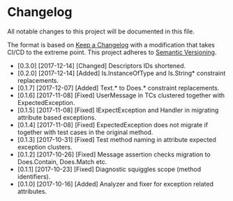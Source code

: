 # Changelog
All notable changes to this project will be documented in this file.

The format is based on [Keep a Changelog](http://keepachangelog.com/en/1.0.0/) with a modification that takes CI/CD to
the extreme point. This project adheres to [Semantic Versioning](http://semver.org/spec/v2.0.0.html).

* [0.3.0] [2017-12-14] [Changed] Descriptors IDs shortened. 
* [0.2.0] [2017-12-14] [Added] Is.InstanceOfType and Is.String* constraint replacements.
* [0.1.7] [2017-12-07] [Added] Text.* to Does.* constraint replacements.
* [0.1.6] [2017-11-08] [Fixed] UserMessage in TCs clustered together with ExpectedException.
* [0.1.5] [2017-11-08] [Fixed] IExpectException and Handler in migrating attribute based exceptions.
* [0.1.4] [2017-11-08] [Fixed] ExpectedException does not migrate if together with test cases in the original method.
* [0.1.3] [2017-10-31] [Fixed] Test method naming in attribute expected exception clusters. 
* [0.1.2] [2017-10-26] [Fixed] Message assertion checks migration to Does.Contain, Does.Match etc.
* [0.1.1] [2017-10-23] [Fixed] Diagnostic squiggles scope (method identifiers).
* [0.1.0] [2017-10-16] [Added] Analyzer and fixer for exception related attributes.